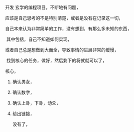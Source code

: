 开发 玄学的编程项目，不断地有问题，

应该是自己思考的不是特别清楚，或者是没有在记录这一切，

自己本来认为非常简单的工作，没有想到，有那么多未知的东西，

​    其中包括，自己不知道如何实现，

或者自己总是想做到大而全，导致事情的进展非常的缓慢，

​       找到核心的任务，做好，然后剩下的将就就可以了，

核心，

1. 确认男女，

2. 确认数字，

3. 确认上卦，下卦，动爻，

4. 给出链接，

   没有了，

   